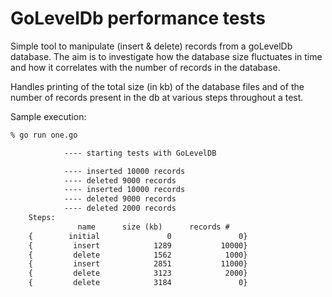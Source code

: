 # GoLevelDb performance tests

Simple tool to manipulate (insert & delete) records from a goLevelDb database.
The aim is to investigate how the database size fluctuates in time and how
it correlates with the number of records in the database.

Handles printing of the total size (in kb) of the database files and of
the number of records present in the db at various steps throughout a test.

Sample execution:


```txt
% go run one.go

			---- starting tests with GoLevelDB

			---- inserted 10000 records
			---- deleted 9000 records
			---- inserted 10000 records
			---- deleted 9000 records
			---- deleted 2000 records
	Steps:
	           name      size (kb)      records #
	{        initial               0               0}
	{         insert            1289           10000}
	{         delete            1562            1000}
	{         insert            2851           11000}
	{         delete            3123            2000}
	{         delete            3184               0}
```

